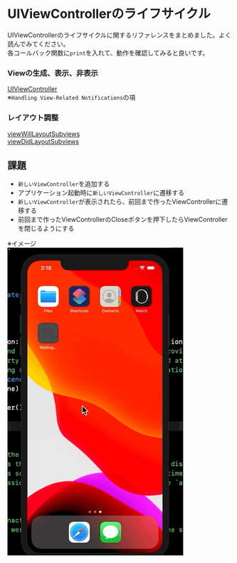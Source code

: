# UIViewControllerのライフサイクル

UIViewControllerのライフサイクルに関するリファレンスをまとめました。よく読んでみてください。  
各コールバック関数に`print`を入れて、動作を確認してみると良いです。

### Viewの生成、表示、非表示
[UIViewController](https://developer.apple.com/documentation/uikit/uiviewcontroller)  
※`Handling View-Related Notifications`の項  

### レイアウト調整
[viewWillLayoutSubviews](https://developer.apple.com/documentation/uikit/uiviewcontroller/1621437-viewwilllayoutsubviews)  
[viewDidLayoutSubviews](https://developer.apple.com/documentation/uikit/uiviewcontroller/1621398-viewdidlayoutsubviews)

## 課題
- `新しいViewController`を追加する
- アプリケーション起動時に`新しいViewController`に遷移する
- `新しいViewController`が表示されたら、前回まで作ったViewControllerに遷移する
- 前回まで作ったViewControllerのCloseボタンを押下したらViewControllerを閉じるようにする

※イメージ  
![VC_Lifecycle](Images/VC_Lifecycle.gif)
